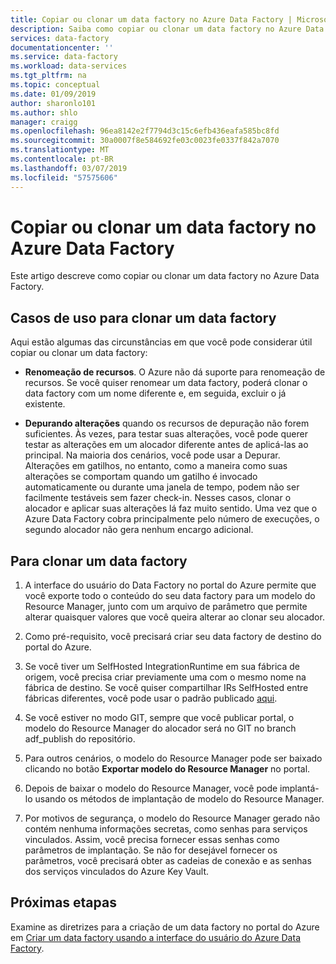 ```yaml
---
title: Copiar ou clonar um data factory no Azure Data Factory | Microsoft Docs
description: Saiba como copiar ou clonar um data factory no Azure Data Factory
services: data-factory
documentationcenter: ''
ms.service: data-factory
ms.workload: data-services
ms.tgt_pltfrm: na
ms.topic: conceptual
ms.date: 01/09/2019
author: sharonlo101
ms.author: shlo
manager: craigg
ms.openlocfilehash: 96ea8142e2f7794d3c15c6efb436eafa585bc8fd
ms.sourcegitcommit: 30a0007f8e584692fe03c0023fe0337f842a7070
ms.translationtype: MT
ms.contentlocale: pt-BR
ms.lasthandoff: 03/07/2019
ms.locfileid: "57575606"
---
```

# <a name="copy-or-clone-a-data-factory-in-azure-data-factory"></a>Copiar ou clonar um data factory no Azure Data Factory

Este artigo descreve como copiar ou clonar um data factory no Azure Data Factory.

## <a name="use-cases-for-cloning-a-data-factory"></a>Casos de uso para clonar um data factory

Aqui estão algumas das circunstâncias em que você pode considerar útil copiar ou clonar um data factory:

-   **Renomeação de recursos**. O Azure não dá suporte para renomeação de recursos. Se você quiser renomear um data factory, poderá clonar o data factory com um nome diferente e, em seguida, excluir o já existente.

-   **Depurando alterações** quando os recursos de depuração não forem suficientes. Às vezes, para testar suas alterações, você pode querer testar as alterações em um alocador diferente antes de aplicá-las ao principal. Na maioria dos cenários, você pode usar a Depurar. Alterações em gatilhos, no entanto, como a maneira como suas alterações se comportam quando um gatilho é invocado automaticamente ou durante uma janela de tempo, podem não ser facilmente testáveis sem fazer check-in. Nesses casos, clonar o alocador e aplicar suas alterações lá faz muito sentido. Uma vez que o Azure Data Factory cobra principalmente pelo número de execuções, o segundo alocador não gera nenhum encargo adicional.

## <a name="how-to-clone-a-data-factory"></a>Para clonar um data factory

1. A interface do usuário do Data Factory no portal do Azure permite que você exporte todo o conteúdo do seu data factory para um modelo do Resource Manager, junto com um arquivo de parâmetro que permite alterar quaisquer valores que você queira alterar ao clonar seu alocador.

1. Como pré-requisito, você precisará criar seu data factory de destino do portal do Azure.

1. Se você tiver um SelfHosted IntegrationRuntime em sua fábrica de origem, você precisa criar previamente uma com o mesmo nome na fábrica de destino. Se você quiser compartilhar IRs SelfHosted entre fábricas diferentes, você pode usar o padrão publicado [aqui](author-visually.md#best-practices-for-git-integration).

1. Se você estiver no modo GIT, sempre que você publicar portal, o modelo do Resource Manager do alocador será no GIT no branch adf_publish do repositório.

1. Para outros cenários, o modelo do Resource Manager pode ser baixado clicando no botão **Exportar modelo do Resource Manager** no portal.

1. Depois de baixar o modelo do Resource Manager, você pode implantá-lo usando os métodos de implantação de modelo do Resource Manager.

1. Por motivos de segurança, o modelo do Resource Manager gerado não contém nenhuma informações secretas, como senhas para serviços vinculados. Assim, você precisa fornecer essas senhas como parâmetros de implantação. Se não for desejável fornecer os parâmetros, você precisará obter as cadeias de conexão e as senhas dos serviços vinculados do Azure Key Vault.

## <a name="next-steps"></a>Próximas etapas

Examine as diretrizes para a criação de um data factory no portal do Azure em [Criar um data factory usando a interface do usuário do Azure Data Factory](quickstart-create-data-factory-portal.md).
